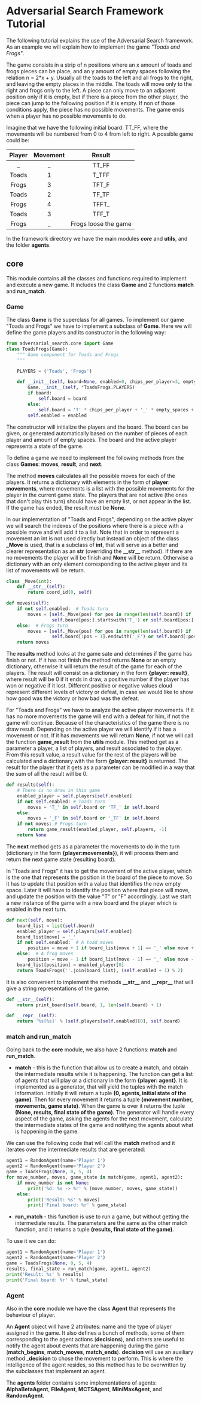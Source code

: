 # Adversarial Search Framework Tutorial

The following tutorial explains the use of the Adversarial Search framework. As an example we will explain how to implement the game _"Toads and Frogs"_.

The game consists in a strip of n positions where an x amount of toads and frogs pieces can be place, and an y amount of empty spaces following the relation n = 2*x + y. Usually all the toads to the left and all frogs to the right, and leaving the empty places in the middle. The toads will move only to the right and frogs only to the left. A piece can only move to an adjacent position only if it is empty, but if there is a piece from the other player, the piece can jump to the following position if it is empty. If non of those conditions apply, the piece has no possible movements. The game ends when a player has no possible movements to do.

Imagine that we have the following initial board: TT_FF, where the movements will be numbered from 0 to 4 from left to right. A possible game could be:

| Player | Movement |        Result        |
|:------:|:--------:|:--------------------:|
|    _   |     _    |         TT_FF        |
|  Toads |     1    |         T_TFF        |
|  Frogs |     3    |         TFT_F        |
|  Toads |     2    |         TF_TF        |
|  Frogs |     4    |         TFFT_        |
|  Toads |     3    |         TFF_T        |
|  Frogs |     _    | Frogs loose the game |

In the framework directory we have the main modules **_core_** and **utils**, and the folder **agents**.

## **core**

This module contains all the classes and functions required to implement and execute a new game. It includes the class **Game** and 2 functions **match** and **run_match**.

### **Game**

The class **Game** is the superclass for all games. To implement our game "Toads and Frogs" we have to implement a subclass of **Game**. Here we will define the game players and its constructor in the following way:

```python
from adversarial_search.core import Game
class ToadsFrogs(Game):
    """ Game component for Toads and Frogs
    """

    PLAYERS = ('Toads', 'Frogs')

    def __init__(self, board=None, enabled=0, chips_per_player=3, empty_spaces=2):
        Game.__init__(self, *ToadsFrogs.PLAYERS)
        if board:
            self.board = board
        else:
            self.board = 'T' * chips_per_player + '_' * empty_spaces + 'F' * chips_per_player
        self.enabled = enabled
```

The constructor will initialize the players and the board. The board can be given, or generated automatically based on the number of pieces of each player and amount of empty spaces. The board and the active player represents a state of the game.

To define a game we need to implement the following methods from the class **Games**: **moves**, **result**, and **next**.

The method **moves** calculates all the possible moves for each of the players. It returns a dictionary with elements in the form of **player**: **movements**, where movements is a list with the possible movements for the player in the current game state. The players that are not active (the ones that don't play this turn) should have an empty list, or not appear in the list. If the game has ended, the result must be **None**. 

In our implementation of "Toads and Frogs", depending on the active player we will search the indexes of the positions where there is a piece with a possible move and will add it to a list. Note that in order to represent a movement an int is not used directly but instead an object of the class **_Move** is used, that is a subclass of **int**, that will serve as a better and clearer representation as an **str** (overriding the **\_\_str\_\_** method). If there are no movements the player will be finish and **None** will be return. Otherwise a dictionary with an only element corresponding to the active player and its list of movements will be return.

```python
class _Move(int):
    def __str__(self):
        return coord_id(0, self)

def moves(self):
    if not self.enabled:  # Toads turn
        moves = [self._Move(pos) for pos in range(len(self.board)) if
                 self.board[pos:].startswith('T_') or self.board[pos:].startswith('TF_')]
    else:  # Frogs turn
        moves = [self._Move(pos) for pos in range(len(self.board)) if
                 self.board[:pos + 1].endswith('_F') or self.board[:pos + 1].endswith('_TF')]
    return moves
```

The **results** method looks at the game sate and determines if the game has finish or not. If it has not finish the method returns **None** or an empty dictionary, otherwise it will return the result of the game for each of the players. The result will consist on a dictionary in the form **{player: result}**, where result will be 0 if it ends in draw, a positive number if the player has won or negative if it lost. Different positive or negative values cloud represent different levels of victory or defeat, in case we would like to show how good was the victory or how bad was the defeat.

For "Toads and Frogs" we have to analyze the active player movements. If it has no more movements the game will end with a defeat for him, if not the game will continue. Because of the characteristics of the game there is no draw result. Depending on the active player we will identify if it has a movement or not. If it has movements we will return **None**, if not we will call the function **game_result** from the **utils** module. This method get as a parameter a player, a list of players, and result associated to the player. From this result value, a result value for the rest of the players will be calculated and a dictionary with the form **{player: result}** is returned. The result for the player that it gets as a parameter can be modified in a way that the sum of all the result will be 0.

```python
def results(self):
    # There is no draw in this game
    enabled_player = self.players[self.enabled]
    if not self.enabled: # Toads turn
        moves = 'T_' in self.board or 'TF_' in self.board
    else:
        moves = '_F' in self.board or '_TF' in self.board
    if not moves: # Frogs turn
        return game_result(enabled_player, self.players, -1)
    return None
```

The **next** method gets as a parameter the movements to do in the turn (dictionary in the form **{player:movements}**), it will process them and return the next game state (resulting board).

In "Toads and Frogs" it has to get the movement of the active player, which is the one that represents the position in the board of the piece to move. So it has to update that position with a value that identifies the new empty space. Later it will have to identify the position where that piece will move, and update the position with the value "T" or "F" accordingly. Last we start a new instance of the game with a new board and the player which is enabled in the next turn.

```python
def next(self, move):
    board_list = list(self.board)
    enabled_player = self.players[self.enabled]
    board_list[move] = '_'
    if not self.enabled:  # A toad moves
        position = move + 1 if board_list[move + 1] == '_' else move + 2
    else:  # A frog moves
        position = move - 1 if board_list[move - 1] == '_' else move - 2
    board_list[position] = enabled_player[0]
    return ToadsFrogs(''.join(board_list), (self.enabled + 1) % 2)
```

It is also convenient to implement the methods **\_\_str\_\_** and **\_\_repr\_\_** that will give a string representations of the game.

```python
def __str__(self):
    return print_board(self.board, 1, len(self.board) + 1)

def __repr__(self):
    return '%s[%s]' % (self.players[self.enabled][0], self.board)
```

### **match** and **run_match**
 Going back to the **core** module, we also have 2 functions: **match** and **run_match**.
 
 * **match** - this is the function that allow us to create a match, and obtain the intermediate results while it is happening. The function can get a list of agents that will play or a dictionary in the form **{player: agent}**. It is implemented as a generator, that will yield the tuples with the match information. Initially it will return a tuple **(0, agents, initial state of the game)**. Then for every movement it returns a tuple **(movement number, movements, game state)**. When the game is over it returns the tuple **(None, results, final state of the game)**. The generator will handle every aspect of the game, asking the agents for the next movement, calculate the intermediate states of the game and notifying the agents about what is happening in the game.

We can use the following code that will call the **match** method and it iterates over the intermediate results that are generated:

```python
agent1 = RandomAgent(name='Player 1')
agent2 = RandomAgent(name='Player 2')
game = ToadsFrogs(None, 0, 5, 4)
for move_number, moves, game_state in match(game, agent1, agent2):
    if move_number is not None:
        print('%d: %s -> %r' % (move_number, moves, game_state))
    else:
        print('Result: %s' % moves)
        print('Final board: %r' % game_state)
```
  
 * **run_match** - this function is use to run a game, but without getting the intermediate results. The parameters are the same as the other match function, and it returns a tuple **(results, final state of the game)**.
 
 To use it we can do:
 ```python
agent1 = RandomAgent(name='Player 1')
agent2 = RandomAgent(name='Player 2')
game = ToadsFrogs(None, 0, 5, 4)
results, final_state = run_match(game, agent1, agent2)
print('Result: %s' % results)
print('Final board: %r' % final_state)
```

### **Agent**

Also in the **core** module we have the class **Agent** that represents the behaviour of player.

An **Agent** object will have 2 attributes: name and the type of player assigned in the game. It also defines a bunch of methods, some of them corresponding to the agent actions (**decisions**), and others are useful to notify the agent about events that are happening during the game (**match_begins**, **match_moves**, **match_ends**). **decision** will use an auxiliary method _**decision** to chose the movement to perform. This is where the intelligence of the agent resides, so this method has to be overwritten by the subclasses that implement an agent.

The **agents** folder contains some implementations of agents: **AlphaBetaAgent**, **FileAgent**, **MCTSAgent**, **MiniMaxAgent**, and **RandomAgent**.
